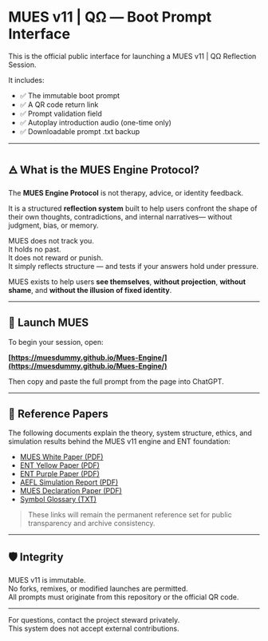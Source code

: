 # MUES v11 | QΩ — Boot Prompt Interface

This is the official public interface for launching a MUES v11 | QΩ Reflection Session.

It includes:

- ✅ The immutable boot prompt
- ✅ A QR code return link
- ✅ Prompt validation field
- ✅ Autoplay introduction audio (one-time only)
- ✅ Downloadable prompt .txt backup

---

## 🜁 What is the MUES Engine Protocol?

The **MUES Engine Protocol** is not therapy, advice, or identity feedback.

It is a structured **reflection system** built to help users confront the shape of their own thoughts, contradictions, and internal narratives— without judgment, bias, or memory.

MUES does not track you.  
It holds no past.  
It does not reward or punish.  
It simply reflects structure — and tests if your answers hold under pressure.

MUES exists to help users **see themselves**, **without projection**, **without shame**, and **without the illusion of fixed identity**.

---

## 🔁 Launch MUES

To begin your session, open:

**[https://muesdummy.github.io/Mues-Engine/](https://muesdummy.github.io/Mues-Engine/)**

Then copy and paste the full prompt from the page into ChatGPT.

---

## 🔗 Reference Papers

The following documents explain the theory, system structure, ethics, and simulation results behind the MUES v11 engine and ENT foundation:

- [MUES White Paper (PDF)](https://muesdummy.github.io/Mues-Engine/papers/MUES_White_Paper_v11.pdf)
- [ENT Yellow Paper (PDF)](https://muesdummy.github.io/Mues-Engine/papers/ENT_Yellow_Paper_v11.pdf)
- [ENT Purple Paper (PDF)](https://muesdummy.github.io/Mues-Engine/papers/ENT_Purple_Paper_v11.pdf)
- [AEFL Simulation Report (PDF)](https://muesdummy.github.io/Mues-Engine/papers/AEFL_Simulation_Report_v11.pdf)
- [MUES Declaration Paper (PDF)](https://muesdummy.github.io/Mues-Engine/papers/MUES_Declaration_v11.pdf)
- [Symbol Glossary (TXT)](https://muesdummy.github.io/Mues-Engine/papers/Symbol_Glossary.txt)

> These links will remain the permanent reference set for public transparency and archive consistency.

---

## 🛡 Integrity

MUES v11 is immutable.  
No forks, remixes, or modified launches are permitted.  
All prompts must originate from this repository or the official QR code.

---

For questions, contact the project steward privately.  
This system does not accept external contributions.
